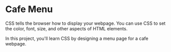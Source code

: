# Cafe Menu

CSS tells the browser how to display your webpage. You can use CSS to set the color, font, size, and other aspects of HTML elements.

In this project, you'll learn CSS by designing a menu page for a cafe webpage.
